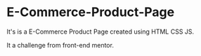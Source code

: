 # E-Commerce-Product-Page

It's is a E-Commerce Product Page created using HTML CSS JS.

It a challenge from front-end mentor.
